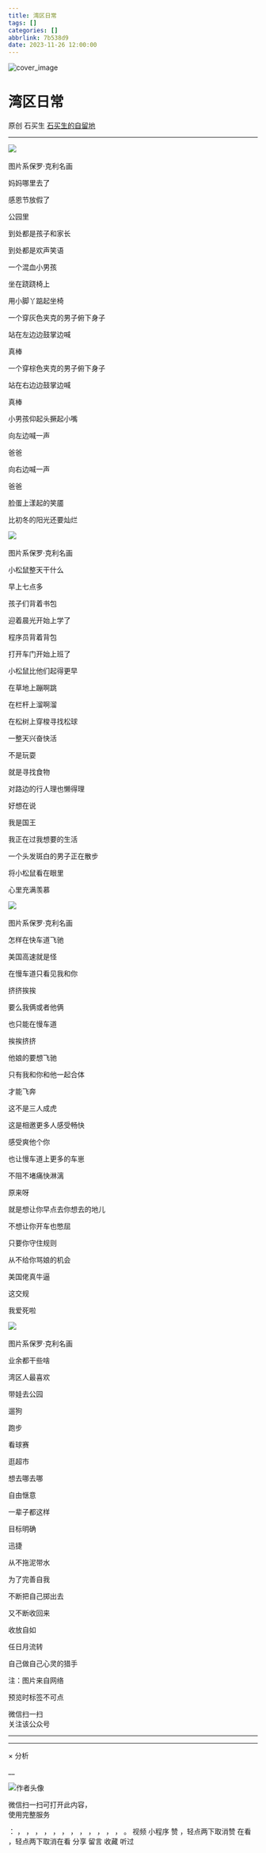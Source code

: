 ```yaml
---
title: 湾区日常
tags: []
categories: []
abbrlink: 7b538d9
date: 2023-11-26 12:00:00
---
```


![cover_image](20231126湾区日常/img1.jpg)

#  湾区日常

原创  石买生  [ 石买生的自留地 ](javascript:void\(0\);)

__ _ _ _ _

![](20231126湾区日常/img2.jpg)
​

图片系保罗·克利名画

  

妈妈哪里去了

  

  

感恩节放假了

公园里

到处都是孩子和家长

到处都是欢声笑语

  

一个混血小男孩

坐在跷跷椅上

用小脚丫踮起坐椅

一个穿灰色夹克的男子俯下身子

站在左边边鼓掌边喊

真棒

一个穿棕色夹克的男子俯下身子

站在右边边鼓掌边喊

真棒

  

小男孩仰起头撅起小嘴

向左边喊一声

爸爸

向右边喊一声

爸爸

脸蛋上漾起的笑靥

比初冬的阳光还要灿烂

  

  

![](20231126湾区日常/img3.jpg)
​

图片系保罗·克利名画

  

小松鼠整天干什么

  

  

早上七点多

孩子们背着书包

迎着晨光开始上学了

程序员背着背包

打开车门开始上班了

小松鼠比他们起得更早

  

在草地上蹦啊跳

在栏杆上溜啊溜

在松树上穿梭寻找松球

一整天兴奋快活

不是玩耍

就是寻找食物

对路边的行人理也懒得理

好想在说

我是国王

我正在过我想要的生活

  

一个头发斑白的男子正在散步

将小松鼠看在眼里

心里充满羡慕

  

![](20231126湾区日常/img4.jpg)
​

图片系保罗·克利名画

  

怎样在快车道飞驰

  

  

美国高速就是怪

在慢车道只看见我和你

挤挤挨挨

要么我俩或者他俩

也只能在慢车道

挨挨挤挤

他娘的要想飞驰

只有我和你和他一起合体

才能飞奔

这不是三人成虎

这是相邀更多人感受畅快

感受爽他个你

也让慢车道上更多的车崽

不阻不堵痛快淋漓

原来呀

就是想让你早点去你想去的地儿

不想让你开车也憋屈

只要你守住规则

从不给你骂娘的机会

美国佬真牛逼

这交规

我爱死啦

![](20231126湾区日常/img5.jpg)
​

图片系保罗·克利名画

  

业余都干些啥

  

湾区人最喜欢

带娃去公园

遛狗

跑步

看球赛

逛超市

想去哪去哪

自由惬意

一辈子都这样

目标明确

迅捷

从不拖泥带水

为了完善自我

不断把自己掷出去

又不断收回来

收放自如

任日月流转

自己做自己心灵的猎手

  

注：图片来自网络

  

  

预览时标签不可点

微信扫一扫  
关注该公众号





****



****



×  分析

__

![作者头像](shared/img1.png)

微信扫一扫可打开此内容，  
使用完整服务

：  ，  ，  ，  ，  ，  ，  ，  ，  ，  ，  ，  ，  。  视频  小程序  赞  ，轻点两下取消赞  在看  ，轻点两下取消在看
分享  留言  收藏  听过

